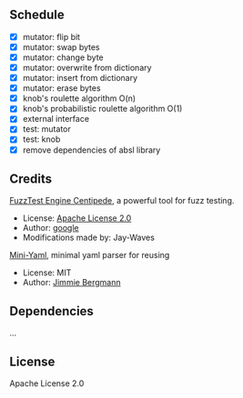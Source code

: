## Schedule

- [x] mutator: flip bit
- [x] mutator: swap bytes
- [x] mutator: change byte
- [x] mutator: overwrite from dictionary
- [x] mutator: insert from dictionary
- [x] mutator: erase bytes 
- [x] knob's roulette algorithm O(n)
- [x] knob's probabilistic roulette algorithm O(1)
- [x] external interface
- [x] test: mutator
- [x] test: knob
- [x] remove dependencies of absl library

## Credits 

[FuzzTest Engine Centipede](https://github.com/google/fuzztest), a powerful tool for fuzz testing. 
- License: [Apache License 2.0](https://github.com/google/fuzztest/blob/main/LICENSE)
- Author: [google](https://github.com/google)
- Modifications made by: Jay-Waves

[Mini-Yaml](https://github.com/jimmiebergmann/mini-yaml), minimal yaml parser for reusing
- License: MIT
- Author: [Jimmie Bergmann](https://github.com/jimmiebergmann)

## Dependencies

...

## License

Apache License 2.0
